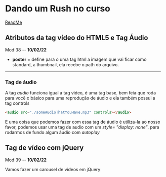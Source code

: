 # Dando um Rush no curso
[ReadMe](../../ReadMe.md)

## Atributos da tag vídeo do HTML5 e Tag Áudio

Mod 38 -- **10/02/22**

* **poster** = define para o uma tag html a imagem que vai ficar como standard, a thumbnail, ela recebe o path do arquivo.

--------------------------------

### Tag de áudio

A tag *audio* funciona igual a tag video, é uma tag base, bem feia que roda para você o básico para uma reprodução de áudio e ela também possui a tag controls

~~~html
<audio src="./someAudioThatYouHave.mp3" controls></audio>
~~~

E uma coisa que podemos fazer com essa tag de áudio é utiliza-la ao nosso favor, podemos usar uma tag de audio com um *style= "display: none"*, para rodarmos de fundo algum áudio com *autoplay*

## Tag de vídeo com jQuery

Mod 39 -- **10/02/22**

Vamos fazer um carousel de vídeos em jQuery
